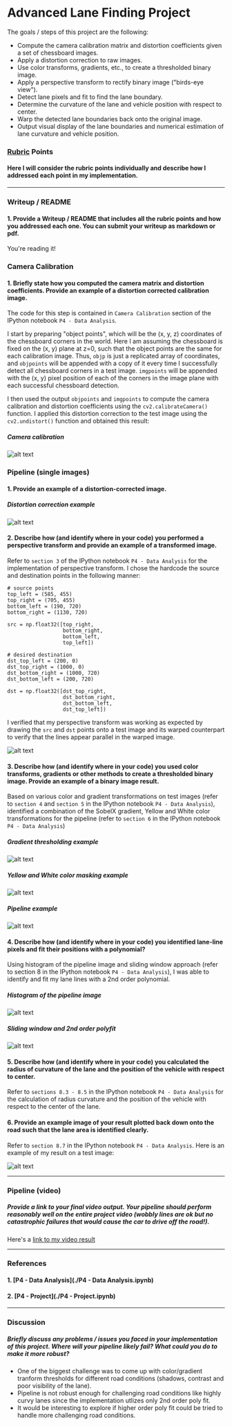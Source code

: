 # **Advanced Lane Finding Project**

The goals / steps of this project are the following:

* Compute the camera calibration matrix and distortion coefficients given a set of chessboard images.
* Apply a distortion correction to raw images.
* Use color transforms, gradients, etc., to create a thresholded binary image.
* Apply a perspective transform to rectify binary image ("birds-eye view").
* Detect lane pixels and fit to find the lane boundary.
* Determine the curvature of the lane and vehicle position with respect to center.
* Warp the detected lane boundaries back onto the original image.
* Output visual display of the lane boundaries and numerical estimation of lane curvature and vehicle position.

[//]: # (Image References)

[image1]: ./output/calibration.png "Camera calibration"
[image2]: ./output/undistort.png "Undistort example"
[image3]: ./output/unwarped.png "Perspective transform"
[image4]: ./output/sobelx.png "Gradient thresholding"
[image5]: ./output/yellow_white_mask.png "Color thresholding"
[image6]: ./output/pipeline.png "Pipeline example"
[image7]: ./output/pipeline_histogram.png "Histogram"
[image8]: ./output/sliding_window.png "Sliding window and polyfit"
[image9]: ./output/overlay.png "Overlay, Final output"
[video1]: ./output/project_video_out.mp4 "Video"

### [Rubric](https://review.udacity.com/#!/rubrics/571/view) Points
#### Here I will consider the rubric points individually and describe how I addressed each point in my implementation.  

---

### Writeup / README

#### 1. Provide a Writeup / README that includes all the rubric points and how you addressed each one.  You can submit your writeup as markdown or pdf.  

You're reading it!

### Camera Calibration

#### 1. Briefly state how you computed the camera matrix and distortion coefficients. Provide an example of a distortion corrected calibration image.

The code for this step is contained in `Camera Calibration` section of the IPython notebook `P4 - Data Analysis`.

I start by preparing "object points", which will be the (x, y, z) coordinates of the chessboard corners in the world. Here I am assuming the chessboard is fixed on the (x, y) plane at z=0, such that the object points are the same for each calibration image.  Thus, `objp` is just a replicated array of coordinates, and `objpoints` will be appended with a copy of it every time I successfully detect all chessboard corners in a test image.  `imgpoints` will be appended with the (x, y) pixel position of each of the corners in the image plane with each successful chessboard detection.  

I then used the output `objpoints` and `imgpoints` to compute the camera calibration and distortion coefficients using the `cv2.calibrateCamera()` function.  I applied this distortion correction to the test image using the `cv2.undistort()` function and obtained this result: 

##### Camera calibration
![alt text][image1]

### Pipeline (single images)

#### 1. Provide an example of a distortion-corrected image.

##### Distortion correction example
![alt text][image2]

#### 2. Describe how (and identify where in your code) you performed a perspective transform and provide an example of a transformed image.

Refer to `section 3` of the IPython notebook `P4 - Data Analysis` for the implementation of perspective transform.  I chose the hardcode the source and destination points in the following manner:

```
# source points
top_left = (585, 455)
top_right = (705, 455)
bottom_left = (190, 720)
bottom_right = (1130, 720)

src = np.float32([top_right,
                  bottom_right, 
                  bottom_left, 
                  top_left])

# desired destination
dst_top_left = (200, 0)
dst_top_right = (1000, 0)
dst_bottom_right = (1000, 720)
dst_bottom_left = (200, 720)

dst = np.float32([dst_top_right,
                  dst_bottom_right, 
                  dst_bottom_left, 
                  dst_top_left])
```

I verified that my perspective transform was working as expected by drawing the `src` and `dst` points onto a test image and its warped counterpart to verify that the lines appear parallel in the warped image.

![alt text][image3]

#### 3. Describe how (and identify where in your code) you used color transforms, gradients or other methods to create a thresholded binary image.  Provide an example of a binary image result.

Based on various color and gradient transformations on test images (refer to `section 4` and `section 5` in the IPython notebook `P4 - Data Analysis`), identified a combination of the SobelX gradient, Yellow and White color transformations for the pipeline (refer to `section 6` in the IPython notebook `P4 - Data Analysis`)

##### Gradient thresholding example
![alt text][image4]

##### Yellow and White color masking example
![alt text][image5]

##### Pipeline example
![alt text][image6]

#### 4. Describe how (and identify where in your code) you identified lane-line pixels and fit their positions with a polynomial?

Using histogram of the pipeline image and sliding window approach (refer to section 8 in the IPython notebook `P4 - Data Analysis`), I was able to identify and fit my lane lines with a 2nd order polynomial.

##### Histogram of the pipeline image
![alt text][image7]

##### Sliding window and 2nd order polyfit
![alt text][image8]

#### 5. Describe how (and identify where in your code) you calculated the radius of curvature of the lane and the position of the vehicle with respect to center.

Refer to `sections 8.3 - 8.5` in the IPython notebook `P4 - Data Analysis` for the calculation of radius curvature and the position of the vehicle with respect to the center of the lane.

#### 6. Provide an example image of your result plotted back down onto the road such that the lane area is identified clearly.

Refer to `section 8.7` in the IPython notebook `P4 - Data Analysis`.  Here is an example of my result on a test image:

![alt text][image9]

---

### Pipeline (video)

##### Provide a link to your final video output.  Your pipeline should perform reasonably well on the entire project video (wobbly lines are ok but no catastrophic failures that would cause the car to drive off the road!).

Here's a [link to my video result](./output/project_video_out.mp4)

---

### References

#### 1. [P4 - Data Analysis](./P4 - Data Analysis.ipynb)
#### 2. [P4 - Project](./P4 - Project.ipynb)

---
### Discussion

##### Briefly discuss any problems / issues you faced in your implementation of this project.  Where will your pipeline likely fail?  What could you do to make it more robust?

* One of the biggest challenge was to come up with color/gradient tranform thresholds for different road conditions (shadows, contrast and poor visibility of the lane).
* Pipeline is not robust enough for challenging road conditions like highly curvy lanes since the implementation utlizes only 2nd order poly fit.
* It would be interesting to explore if higher order poly fit could be tried to handle more challenging road conditions.